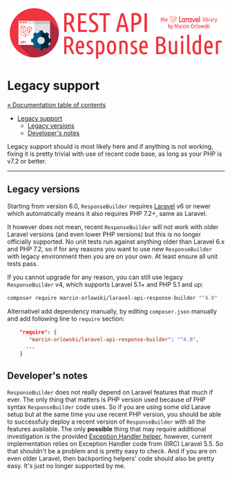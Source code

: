 ![REST API Response Builder for Laravel](../artwork/laravel-api-response-builder-logo.png)

# Legacy support #

[« Documentation table of contents](README.md)

* [Legacy support](legacy.md)
  * [Legacy versions](#legacy-versions)
  * [Developer's notes](#developers-notes)

 Legacy support should is most likely here and if anything is not working, fixing it is pretty trivial with use of recent
 code base, as long as your PHP is v7.2 or better.

---

## Legacy versions ##

 Starting from version 6.0, `ResponseBuilder` requires [Laravel](https://laravel.com/) v6 or newer which automatically means it
 also requires PHP 7.2+, same as Laravel.

 It however does not mean, recent `ResponseBuilder` will not work with older Laravel versions (and even lower PHP versions)
 but this is no longer officially supported. No unit tests run against anything older than Laravel 6.x and PHP 7.2,
 so if for any reasons you want to use new `ResponseBuilder` with legacy environment then you are on your own. At least ensure
 all unit tests pass.

 If you cannot upgrade for any reason, you can still use legacy `ResponseBuilder` v4, which supports Laravel 5.1+ and
 PHP 5.1 and up:

```bash
composer require marcin-orlowski/laravel-api-response-builder "^4.0" 
```

 Alternativel add dependency manually, by editing `composer.json` manually and add following line to `require` section:

```json
    "require": {
       "marcin-orlowski/laravel-api-response-builder": "^4.0",
      ...
    }
```

## Developer's notes ##

 `ResponseBuilder` does not really depend on Laravel features that much if ever. The only thing that matters is PHP version used
 because of PHP syntax `ResponseBuilder` code uses. So if you are using some old Larave setup but at the same time you use recent
 PHP version, you should be able to successfuly deploy a recent version of `ResponseBuilder` with all the features available.
 The only **possible** thing that may require additional investigation is the provided [Exception Handler helper](exceptions.md),
 however, current implementation relies on Exception Handler code from (IIRC) Laravel 5.5. So that shouldn't be a problem and is
 pretty easy to check. And if you are on even older Laravel, then backporting helpers' code should also be pretty easy. It's just
 no longer supported by me.
